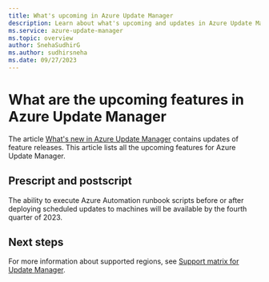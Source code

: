 ```yaml
---
title: What's upcoming in Azure Update Manager
description: Learn about what's upcoming and updates in Azure Update Manager.
ms.service: azure-update-manager
ms.topic: overview
author: SnehaSudhirG
ms.author: sudhirsneha
ms.date: 09/27/2023
---
```


# What are the upcoming features in Azure Update Manager

The article [What's new in Azure Update Manager](whats-new.md) contains updates of feature releases. This article lists all the upcoming features for Azure Update Manager.


## Prescript and postscript

The ability to execute Azure Automation runbook scripts before or after deploying scheduled updates to machines will be available by the fourth quarter of 2023.

## Next steps

For more information about supported regions, see [Support matrix for Update Manager](support-matrix.md).
